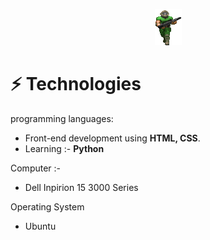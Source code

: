 <p align="center">
<img src="/img/play1.gif" alt="Doom player">
</p>

# ⚡ Technologies

programming languages:
- Front-end development using **HTML, CSS**.
- Learning :- **Python**

Computer :-
- Dell Inpirion 15 3000 Series

Operating System
- Ubuntu 
